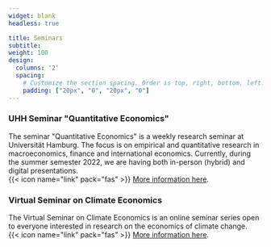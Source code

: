 ```yaml
---
widget: blank
headless: true

title: Seminars
subtitle: 
weight: 100
design:
  columns: '2'
  spacing:
    # Customize the section spacing. Order is top, right, bottom, left.
    padding: ["20px", "0", "20px", "0"]    
---
```

### UHH Seminar "Quantitative Economics"

The seminar "Quantitative Economics" is a weekly research seminar at Universität
Hamburg. The focus is on empirical and quantitative research in macroeconomics,
finance and international economics. Currently, during the summer semester 2022,
we are having both
in-person (hybrid) and digital presentations.   
{{< icon name="link" pack="fas" >}} [More information here](https://www.wiso.uni-hamburg.de/en/fachbereich-vwl/professuren/bauer/forschung/forschungsseminar.html).

### Virtual Seminar on Climate Economics

The Virtual Seminar on Climate Economics is an online seminar series open to everyone
interested in research on the economics of climate change.  
{{< icon name="link" pack="fas" >}} [More information here](https://www.frbsf.org/economic-research/events/virtual-seminar-on-climate-economics/).

